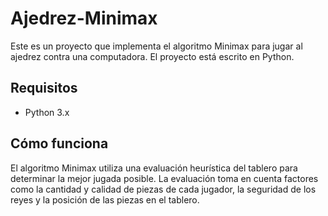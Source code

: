 # Ajedrez-Minimax
Este es un proyecto que implementa el algoritmo Minimax para jugar al ajedrez contra una computadora. El proyecto está escrito en Python.

## Requisitos
- Python 3.x

## Cómo funciona
El algoritmo Minimax utiliza una evaluación heurística del tablero para determinar la mejor jugada posible. La evaluación toma en cuenta factores como la cantidad y calidad de piezas de cada jugador, la seguridad de los reyes y la posición de las piezas en el tablero.
